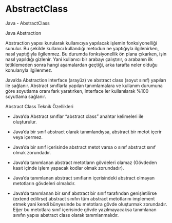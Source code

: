 # AbstractClass
Java - AbstractClass

Java Abstraction

Abstraction yapısı kurularak kullanıcıya yapılacak işlemin fonksiyonelliği sunulur. 
Bu şekilde kullanıcı kullandığı metodun ne yaptığıyla ilgilenirken, nasıl yaptığıyla ilgilenmez. Bu durumda fonksiyonellik ön plana
çıkarken, işin nasıl yapıldığı gizlenir. Yani kullanıcı bir arabayı çalıştırır, o arabanın ilk tetiklemeden sonra hangi aşamalardan
geçtiği, arka tarafta neler olduğu konularıyla ilgilenmez.

Java’da Abstraction interface (arayüz) ve abstract class (soyut sınıf) yapıları ile sağlanır. Abstract sınıflarla yapılan
tanımlamalara ve kullanım durumuna göre soyutlama oranı fark yaratırken, Interface ler kullanılarak %100 soyutlama sağlanır.

Abstract Class Teknik Özellikleri


* Java’da Abstract sınıflar “abstract class” anahtar kelimeleri ile oluşturulur.

* Java’da bir sınıf abstract olarak tanımlandıysa, abstract bir metot içerir veya içermez.

* Java’da bir sınıf içerisinde abstract metot varsa o sınıf abstract sınıf olmak zorundadır.

* Java’da tanımlanan abstract metotların gövdeleri olamaz (Gövdeden kasıt içinde işlem yapacak kodlar olmak zorundadır).

* Java’da tanımlanan abstract sınıfların içerisindeki abstract olmayan metotların gövdeleri olmalıdır.

* Java’da tanımlanan bir sınıf abstract bir sınıf tarafından genişletilirse (extend edilirse) abstract sınıfın tüm abstract 
metotlarını implement etmek yani kendi bünyesinde bu metotlara gövde oluşturmak zorundadır. Eğer bu metotlara sınıf içerisinde 
gövde yazılmayacaksa tanımlanan sınıfın yapısı abstract class olarak tanımlanmalıdır.
